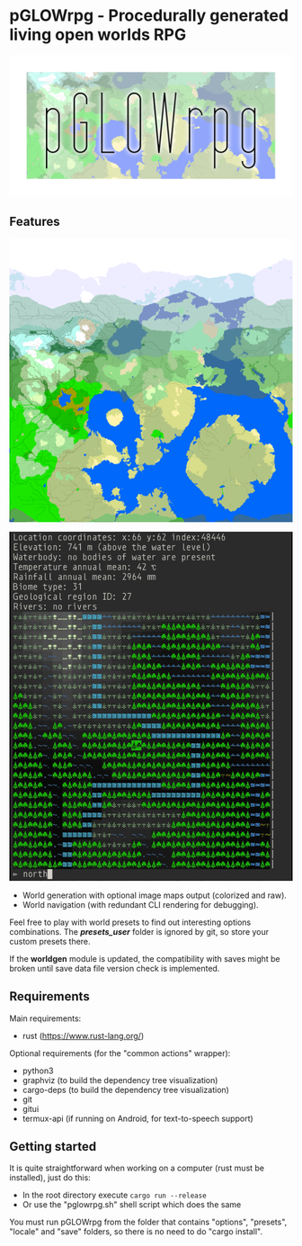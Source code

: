 # pGLOWrpg - Procedurally generated living open worlds RPG
![Banner][splash]

## Features
![Biomes map of some medium continent][biomes]

![Some redundant rendering][animation]

* World generation with optional image maps output (colorized and raw).
* World navigation (with redundant CLI rendering for debugging).

Feel free to play with world presets to find out interesting options combinations.
The ***presets_user*** folder is ignored by git, so store your custom presets there.

If the **worldgen** module is updated, the compatibility with saves might be broken
until save data file version check is implemented.

## Requirements
Main requirements:
- rust (https://www.rust-lang.org/)

Optional requirements (for the "common actions" wrapper):
- python3
- graphviz (to build the dependency tree visualization)
- cargo-deps (to build the dependency tree visualization)
- git
- gitui
- termux-api (if running on Android, for text-to-speech support)

## Getting started
It is quite straightforward when working on a computer (rust must be installed), just do this:
- In the root directory execute `cargo run --release`
- Or use the "pglowrpg.sh" shell script which does the same

You must run pGLOWrpg from the folder that contains "options", "presets", "locale" and "save"
folders, so there is no need to do "cargo install".

[splash]: doc/images/pglowrpg_banner.png "Banner"
[biomes]: doc/images/biomes_example.png "Biomes map of some medium continent"
[animation]: doc/images/pglowrpg.gif "Animation"